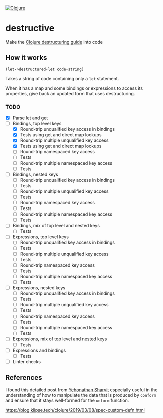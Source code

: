 [![Clojure](https://github.com/repl-acement/destructive/actions/workflows/clojure.yml/badge.svg)](https://github.com/repl-acement/destructive/actions/workflows/clojure.yml)

# destructive
Make the [Clojure destructuring guide](https://clojure.org/guides/destructuring) into code

## How it works
`(let->destructured-let code-string)`

Takes a string of code containing only a `let` statement. 

When it has a map and some bindings or expressions to access its properties, give back an updated form that uses destructuring.

### TODO
- [X] Parse let and get
- [ ] Bindings, top level keys
  - [X] Round-trip unqualified key access in bindings
  - [X] Tests using get and direct map lookups
  - [X] Round-trip multiple unqualified key access
  - [X] Tests using get and direct map lookups
  - [ ] Round-trip namespaced key access
  - [ ] Tests
  - [ ] Round-trip multiple namespaced key access
  - [ ] Tests
- [ ] Bindings, nested keys
  - [ ] Round-trip unqualified key access in bindings
  - [ ] Tests
  - [ ] Round-trip multiple unqualified key access
  - [ ] Tests
  - [ ] Round-trip namespaced key access
  - [ ] Tests
  - [ ] Round-trip multiple namespaced key access
  - [ ] Tests
- [ ] Bindings, mix of top level and nested keys
  - [ ] Tests
- [ ] Expressions, top level keys
  - [ ] Round-trip unqualified key access in bindings
  - [ ] Tests
  - [ ] Round-trip multiple unqualified key access
  - [ ] Tests
  - [ ] Round-trip namespaced key access
  - [ ] Tests
  - [ ] Round-trip multiple namespaced key access
  - [ ] Tests
- [ ] Expressions, nested keys
  - [ ] Round-trip unqualified key access in bindings
  - [ ] Tests
  - [ ] Round-trip multiple unqualified key access
  - [ ] Tests
  - [ ] Round-trip namespaced key access
  - [ ] Tests
  - [ ] Round-trip multiple namespaced key access
  - [ ] Tests
- [ ] Expressions, mix of top level and nested keys
  - [ ] Tests
- [ ] Expressions and bindings
  - [ ] Tests
- [ ] Linter checks

## References

I found this detailed post from [Yehonathan Sharvit](https://blog.klipse.tech/) especially useful in the understanding of how to manipulate the data that is produced by `conform` and ensure that it stays well-formed for the `unform` function.

https://blog.klipse.tech/clojure/2019/03/08/spec-custom-defn.html


